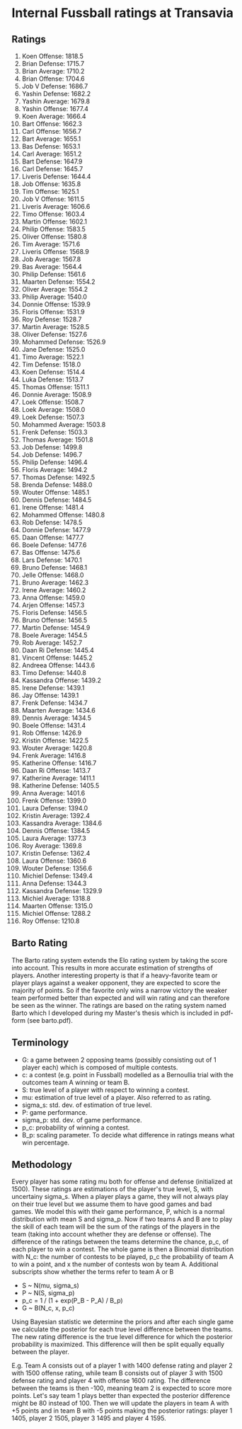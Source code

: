 # Internal Fussball ratings at Transavia
## Ratings
1. Koen Offense: 1818.5 
2. Brian Defense: 1715.7 
3. Brian Average: 1710.2 
4. Brian Offense: 1704.6 
5. Job V Defense: 1686.7 
6. Yashin Defense: 1682.2 
7. Yashin Average: 1679.8 
8. Yashin Offense: 1677.4 
9. Koen Average: 1666.4 
10. Bart Offense: 1662.3 
11. Carl Offense: 1656.7 
12. Bart Average: 1655.1 
13. Bas Defense: 1653.1 
14. Carl Average: 1651.2 
15. Bart Defense: 1647.9 
16. Carl Defense: 1645.7 
17. Liveris Defense: 1644.4 
18. Job Offense: 1635.8 
19. Tim Offense: 1625.1 
20. Job V Offense: 1611.5 
21. Liveris Average: 1606.6 
22. Timo Offense: 1603.4 
23. Martin Offense: 1602.1 
24. Philip Offense: 1583.5 
25. Oliver Offense: 1580.8 
26. Tim Average: 1571.6 
27. Liveris Offense: 1568.9 
28. Job Average: 1567.8 
29. Bas Average: 1564.4 
30. Philip  Defense: 1561.6 
31. Maarten Defense: 1554.2 
32. Oliver Average: 1554.2 
33. Philip Average: 1540.0 
34. Donnie Offense: 1539.9 
35. Floris Offense: 1531.9 
36. Roy Defense: 1528.7 
37. Martin Average: 1528.5 
38. Oliver Defense: 1527.6 
39. Mohammed Defense: 1526.9 
40. Jane Defense: 1525.0 
41. Timo Average: 1522.1 
42. Tim Defense: 1518.0 
43. Koen Defense: 1514.4 
44. Luka Defense: 1513.7 
45. Thomas Offense: 1511.1 
46. Donnie Average: 1508.9 
47. Loek Offense: 1508.7 
48. Loek Average: 1508.0 
49. Loek Defense: 1507.3 
50. Mohammed Average: 1503.8 
51. Frenk  Defense: 1503.3 
52. Thomas Average: 1501.8 
53. Job Defense: 1499.8 
54. Job  Defense: 1496.7 
55. Philip Defense: 1496.4 
56. Floris Average: 1494.2 
57. Thomas Defense: 1492.5 
58. Brenda Defense: 1488.0 
59. Wouter Offense: 1485.1 
60. Dennis Defense: 1484.5 
61. Irene Offense: 1481.4 
62. Mohammed Offense: 1480.8 
63. Rob Defense: 1478.5 
64. Donnie Defense: 1477.9 
65. Daan Offense: 1477.7 
66. Boele Defense: 1477.6 
67. Bas Offense: 1475.6 
68. Lars Defense: 1470.1 
69. Bruno Defense: 1468.1 
70. Jelle Offense: 1468.0 
71. Bruno Average: 1462.3 
72. Irene Average: 1460.2 
73. Anna Offense: 1459.0 
74. Arjen Offense: 1457.3 
75. Floris Defense: 1456.5 
76. Bruno Offense: 1456.5 
77. Martin Defense: 1454.9 
78. Boele Average: 1454.5 
79. Rob Average: 1452.7 
80. Daan Ri Defense: 1445.4 
81. Vincent Offense: 1445.2 
82. Andreea Offense: 1443.6 
83. Timo Defense: 1440.8 
84. Kassandra Offense: 1439.2 
85. Irene Defense: 1439.1 
86. Jay Offense: 1439.1 
87. Frenk Defense: 1434.7 
88. Maarten Average: 1434.6 
89. Dennis Average: 1434.5 
90. Boele Offense: 1431.4 
91. Rob Offense: 1426.9 
92. Kristin Offense: 1422.5 
93. Wouter Average: 1420.8 
94. Frenk Average: 1416.8 
95. Katherine Offense: 1416.7 
96. Daan Ri Offense: 1413.7 
97. Katherine Average: 1411.1 
98. Katherine Defense: 1405.5 
99. Anna Average: 1401.6 
100. Frenk Offense: 1399.0 
101. Laura Defense: 1394.0 
102. Kristin Average: 1392.4 
103. Kassandra Average: 1384.6 
104. Dennis Offense: 1384.5 
105. Laura Average: 1377.3 
106. Roy Average: 1369.8 
107. Kristin Defense: 1362.4 
108. Laura Offense: 1360.6 
109. Wouter Defense: 1356.6 
110. Michiel Defense: 1349.4 
111. Anna Defense: 1344.3 
112. Kassandra Defense: 1329.9 
113. Michiel Average: 1318.8 
114. Maarten Offense: 1315.0 
115. Michiel Offense: 1288.2 
116. Roy Offense: 1210.8 

## Barto Rating
The Barto rating system extends the Elo rating system by taking the score into account. This results in more accurate estimation of strengths of players. Another interesting property is that if a heavy-favorite team or player plays against a weaker opponent, they are expected to score the majority of points. So if the favorite only wins a narrow victory the weaker team performed better than expected and will win rating and can therefore be seen as the winner. The ratings are based on the rating system named Barto which I developed during my Master's thesis which is included in pdf-form (see barto.pdf).
## Terminology
- G: a game between 2 opposing teams (possibly consisting out of 1 player each) which is composed of multiple contests.
- c: a contest (e.g. point in Fussball) modelled as a Bernoullia trial with the outcomes team A winning or team B.
- S: true level of a player with respect to winning a contest.
- mu: estimation of true level of a player. Also referred to as rating.
- sigma_s: std. dev. of estimation of true level.
- P: game performance.
- sigma_p: std. dev. of game performance.
- p_c: probability of winning a contest.
- B_p: scaling parameter. To decide what difference in ratings means what win percentage.
## Methodology
Every player has some rating mu both for offense and defense (initialized at 1500). These ratings are estimations of the player's true level, S, with uncertainy sigma_s. When a player plays a game, they will not always play on their true level but we assume them to have good games and bad games. We model this with their game performance, P, which is a normal distribution with mean S and sigma_p. Now if two teams A and B are to play the skill of each team will be the sum of the ratings of the players in the team (taking into account whether they are defense or offense). The difference of the ratings between the teams determine the chance, p_c, of each player to win a contest. The whole game is then a Binomial distribution with N_c: the number of contests to be played, p_c the probability of team A to win a point, and x the number of contests won by team A. Additional subscripts show whether the terms refer to team A or B
- S ~ N(mu, sigma_s)
- P ~ N(S, sigma_p)
- p_c = 1 / (1 + exp(P_B - P_A) / B_p)
- G ~ B(N_c, x, p_c)

Using Bayesian statistic we determine the priors and after each single game we calculate the posterior for each true level difference between the teams. The new rating difference is the true level difference for which the posterior probability is maximized. This difference will then be split equally equally between the player. 

E.g. Team A consists out of a player 1 with 1400 defense rating and player 2 with 1500 offense rating, while team B consists out of player 3 with 1500 defense rating and player 4 with offense 1600 rating. The difference between the teams is then -100, meaning team 2 is expected to score more points. Let's say team 1 plays better than expected the posterior difference might be 80 instead of 100. Then we will update the players in team A with +5 points and in team B with -5 points making the posterior ratings: player 1 1405, player 2 1505, player 3 1495 and player 4 1595.